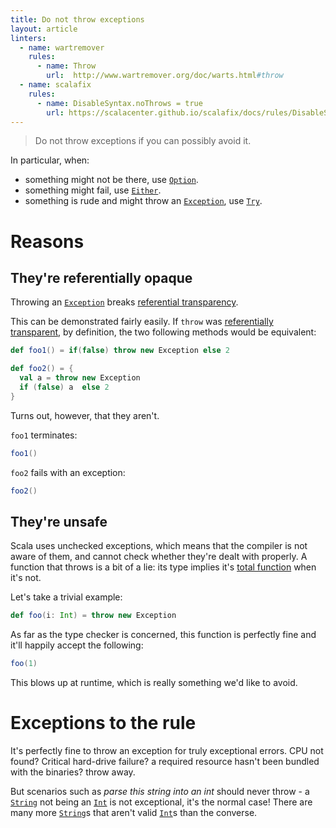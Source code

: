```yaml
---
title: Do not throw exceptions
layout: article
linters:
  - name: wartremover
    rules:
      - name: Throw
        url:  http://www.wartremover.org/doc/warts.html#throw
  - name: scalafix
    rules:
      - name: DisableSyntax.noThrows = true
        url: https://scalacenter.github.io/scalafix/docs/rules/DisableSyntax.html
---
```


> Do not throw exceptions if you can possibly avoid it.

In particular, when:
* something might not be there, use [`Option`].
* something might fail, use [`Either`].
* something is rude and might throw an [`Exception`], use [`Try`].

# Reasons

## They're referentially opaque

Throwing an [`Exception`] breaks [referential transparency][reftrans].

This can be demonstrated fairly easily. If `throw` was [referentially transparent][reftrans], by definition, the two following methods would be equivalent:

```scala mdoc
def foo1() = if(false) throw new Exception else 2

def foo2() = {
  val a = throw new Exception
  if (false) a  else 2
}
```

Turns out, however, that they aren't.

`foo1` terminates:

```scala mdoc
foo1()
```

`foo2` fails with an exception:

```scala mdoc:crash
foo2()
```

## They're unsafe

Scala uses unchecked exceptions, which means that the compiler is not aware of them, and cannot check whether they're dealt with properly. A function that throws is a bit of a lie: its type implies it's [total function](../definitions/total_function.html) when it's not.

Let's take a trivial example:

```scala mdoc
def foo(i: Int) = throw new Exception
```

As far as the type checker is concerned, this function is perfectly fine and it'll happily accept the following:

```scala mdoc:crash
foo(1)
```

This blows up at runtime, which is really something we'd like to avoid.

# Exceptions to the rule

It's perfectly fine to throw an exception for truly exceptional errors. CPU not found? Critical hard-drive failure? a required resource hasn't been bundled with the binaries? throw away.

But scenarios such as _parse this string into an int_ should never throw - a [`String`] not being an [`Int`] is not exceptional, it's the normal case! There are many more [`String`]s that aren't valid [`Int`]s than the converse.

[`Exception`]:https://docs.oracle.com/javase/8/docs/api/java/lang/Exception.html
[reftrans]:../definitions/referential_transparency.html
[`Int`]:https://www.scala-lang.org/api/2.12.8/scala/Int.html
[`String`]:https://docs.oracle.com/javase/8/docs/api/java/lang/String.html
[`Option`]:https://www.scala-lang.org/api/2.12.8/scala/Option.html
[`Try`]:https://www.scala-lang.org/api/2.12.8/scala/util/Try.html
[`Either`]:https://www.scala-lang.org/api/2.12.8/scala/util/Either.html
